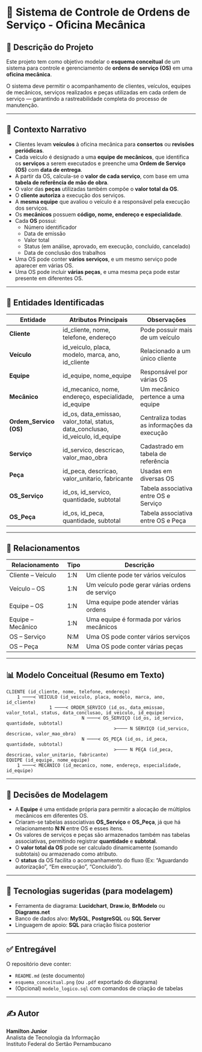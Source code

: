 # 🧰 Sistema de Controle de Ordens de Serviço - Oficina Mecânica

## 📘 Descrição do Projeto

Este projeto tem como objetivo modelar o **esquema conceitual** de um sistema para controle e gerenciamento de **ordens de serviço (OS)** em uma **oficina mecânica**.  

O sistema deve permitir o acompanhamento de clientes, veículos, equipes de mecânicos, serviços realizados e peças utilizadas em cada ordem de serviço — garantindo a rastreabilidade completa do processo de manutenção.

---

## 🚗 Contexto Narrativo

- Clientes levam **veículos** à oficina mecânica para **consertos** ou **revisões periódicas**.  
- Cada veículo é designado a uma **equipe de mecânicos**, que identifica os **serviços** a serem executados e preenche uma **Ordem de Serviço (OS)** com **data de entrega**.  
- A partir da OS, calcula-se o **valor de cada serviço**, com base em uma **tabela de referência de mão de obra**.  
- O valor das **peças** utilizadas também compõe o **valor total da OS**.  
- O **cliente autoriza** a execução dos serviços.  
- A **mesma equipe** que avaliou o veículo é a responsável pela execução dos serviços.  
- Os **mecânicos** possuem **código, nome, endereço e especialidade**.  
- Cada **OS** possui:  
  - Número identificador  
  - Data de emissão  
  - Valor total  
  - Status (em análise, aprovado, em execução, concluído, cancelado)  
  - Data de conclusão dos trabalhos  
- Uma OS pode conter **vários serviços**, e um mesmo serviço pode aparecer em várias OS.  
- Uma OS pode incluir **várias peças**, e uma mesma peça pode estar presente em diferentes OS.

---

## 🧩 Entidades Identificadas

| Entidade | Atributos Principais | Observações |
|-----------|----------------------|--------------|
| **Cliente** | id_cliente, nome, telefone, endereço | Pode possuir mais de um veículo |
| **Veículo** | id_veiculo, placa, modelo, marca, ano, id_cliente | Relacionado a um único cliente |
| **Equipe** | id_equipe, nome_equipe | Responsável por várias OS |
| **Mecânico** | id_mecanico, nome, endereço, especialidade, id_equipe | Um mecânico pertence a uma equipe |
| **Ordem_Servico (OS)** | id_os, data_emissao, valor_total, status, data_conclusao, id_veiculo, id_equipe | Centraliza todas as informações da execução |
| **Serviço** | id_servico, descricao, valor_mao_obra | Cadastrado em tabela de referência |
| **Peça** | id_peca, descricao, valor_unitario, fabricante | Usadas em diversas OS |
| **OS_Serviço** | id_os, id_servico, quantidade, subtotal | Tabela associativa entre OS e Serviço |
| **OS_Peça** | id_os, id_peca, quantidade, subtotal | Tabela associativa entre OS e Peça |

---

## 🔗 Relacionamentos

| Relacionamento | Tipo | Descrição |
|----------------|------|------------|
| Cliente – Veículo | 1:N | Um cliente pode ter vários veículos |
| Veículo – OS | 1:N | Um veículo pode gerar várias ordens de serviço |
| Equipe – OS | 1:N | Uma equipe pode atender várias ordens |
| Equipe – Mecânico | 1:N | Uma equipe é formada por vários mecânicos |
| OS – Serviço | N:M | Uma OS pode conter vários serviços |
| OS – Peça | N:M | Uma OS pode conter várias peças |

---

## 📊 Modelo Conceitual (Resumo em Texto)

```
CLIENTE (id_cliente, nome, telefone, endereço)
    1 ────< VEÍCULO (id_veiculo, placa, modelo, marca, ano, id_cliente)
                1 ────< ORDEM_SERVICO (id_os, data_emissao, valor_total, status, data_conclusao, id_veiculo, id_equipe)
                            N ────< OS_SERVIÇO (id_os, id_servico, quantidade, subtotal)
                                        >──── N SERVIÇO (id_servico, descricao, valor_mao_obra)
                            N ────< OS_PEÇA (id_os, id_peca, quantidade, subtotal)
                                        >──── N PEÇA (id_peca, descricao, valor_unitario, fabricante)
EQUIPE (id_equipe, nome_equipe)
    1 ────< MECÂNICO (id_mecanico, nome, endereço, especialidade, id_equipe)
```

---

## 🧠 Decisões de Modelagem

- A **Equipe** é uma entidade própria para permitir a alocação de múltiplos mecânicos em diferentes OS.  
- Criaram-se tabelas associativas **OS_Serviço** e **OS_Peça**, já que há relacionamento **N:N** entre OS e esses itens.  
- Os valores de serviços e peças são armazenados também nas tabelas associativas, permitindo registrar **quantidade** e **subtotal**.  
- O **valor total da OS** pode ser calculado dinamicamente (somando subtotais) ou armazenado como atributo.  
- O **status** da OS facilita o acompanhamento do fluxo (Ex: “Aguardando autorização”, “Em execução”, “Concluído”).  

---

## 💾 Tecnologias sugeridas (para modelagem)

- Ferramenta de diagrama: **Lucidchart**, **Draw.io**, **BrModelo** ou **Diagrams.net**  
- Banco de dados alvo: **MySQL**, **PostgreSQL** ou **SQL Server**  
- Linguagem de apoio: **SQL** para criação física posterior

---

## ✅ Entregável

O repositório deve conter:

- `README.md` (este documento)
- `esquema_conceitual.png` (ou `.pdf` exportado do diagrama)
- (Opcional) `modelo_logico.sql` com comandos de criação de tabelas  

---

## ✍️ Autor

**Hamilton Junior**  
Analista de Tecnologia da Informação  
Instituto Federal do Sertão Pernambucano  
